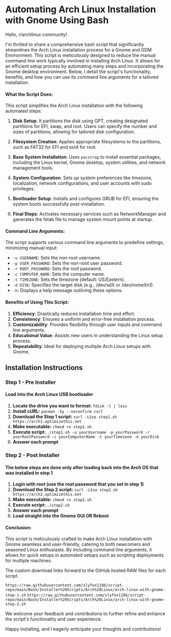 # Automating Arch Linux Installation with Gnome Using Bash

Hello, r/archlinux community!

I'm thrilled to share a comprehensive bash script that significantly streamlines the Arch Linux installation process for a Gnome and GDM Environment. This script is meticulously designed to reduce the manual command line work typically involved in installing Arch Linux. It allows for an efficient setup process by automating many steps and incorporating the Gnome desktop environment. Below, I detail the script's functionality, benefits, and how you can use its command line arguments for a tailored installation.

#### **What the Script Does**:

This script simplifies the Arch Linux installation with the following automated steps:

1. **Disk Setup**: It partitions the disk using GPT, creating designated partitions for EFI, swap, and root. Users can specify the number and sizes of partitions, allowing for tailored disk configuration.

2. **Filesystem Creation**: Applies appropriate filesystems to the partitions, such as FAT32 for EFI and ext4 for root.

3. **Base System Installation**: Uses `pacstrap` to install essential packages, including the Linux kernel, Gnome desktop, system utilities, and network management tools.

4. **System Configuration**: Sets up system preferences like timezone, localization, network configurations, and user accounts with sudo privileges.

5. **Bootloader Setup**: Installs and configures GRUB for EFI, ensuring the system boots successfully post-installation.

6. **Final Steps**: Activates necessary services such as NetworkManager and generates the fstab file to manage system mount points at startup.

#### **Command Line Arguments**:

The script supports various command line arguments to predefine settings, minimizing manual input:

- `-u USERNAME`: Sets the non-root username.
- `-p USER_PASSWORD`: Sets the non-root user password.
- `-r ROOT_PASSWORD`: Sets the root password.
- `-c COMPUTER_NAME`: Sets the computer name.
- `-t TIMEZONE`: Sets the timezone (default: US/Eastern).
- `-d DISK`: Specifies the target disk (e.g., /dev/sdX or /dev/nvmeXn1).
- `-h`: Displays a help message outlining these options.

#### **Benefits of Using This Script**:

1. **Efficiency**: Drastically reduces installation time and effort.
2. **Consistency**: Ensures a uniform and error-free installation process.
3. **Customizability**: Provides flexibility through user inputs and command line arguments.
4. **Educational Value**: Assists new users in understanding the Linux setup process.
5. **Repeatability**: Ideal for deploying multiple Arch Linux setups with Gnome.

## **Installation Instructions**

### Step 1 - Pre Installer

#### Load into the Arch Linux USB bootloader

1. **Locate the drive you want to format:** `fdisk -l | less`
2. **Install cURL:** `pacman -Sy --noconfirm curl`
3. **Download the Step 1 script:** `curl -LSso step1.sh https://arch1.optimizethis.net`
4. **Make executable:** `chmod +x step1.sh`
5. **Execute script:** `./step1.sh -u yourUsername -p yourPassword -r yourRootPassword -c yourComputerName -t yourTimezone -d yourDisk`
6. **Answer each prompt**

### Step 2 - Post Installer
#### The below steps are done only after loading back into the Arch OS that was installed in step 1

1. **Login with root (use the root password that you set in step 1)**
2. **Download the Step 2 script:** `curl -LSso step2.sh https://arch2.optimizethis.net`
3. **Make executable:** `chmod +x step2.sh`
4. **Execute script:** `./step2.sh`
5. **Answer each prompt**
6. **Load straight into the Gnome GUI OR Reboot**

#### **Conclusion**:

This script is meticulously crafted to make Arch Linux installation with Gnome seamless and user-friendly, catering to both newcomers and seasoned Linux enthusiasts. By including command line arguments, it allows for quick setups in automated setups such as scripting deployments for multiple machines.

The custom download links forward to the GitHub hosted RAW files for each script.

`https://raw.githubusercontent.com/slyfox1186/script-repo/main/Bash/Installer%20Scripts/Arch%20Linux/arch-linux-with-gnome-step-1.sh`
`https://raw.githubusercontent.com/slyfox1186/script-repo/main/Bash/Installer%20Scripts/Arch%20Linux/arch-linux-with-gnome-step-2.sh`

We welcome your feedback and contributions to further refine and enhance the script's functionality and user experience.

Happy installing, and I eagerly anticipate your thoughts and contributions!
